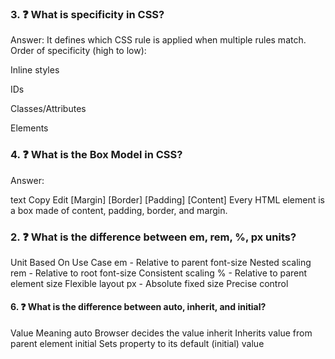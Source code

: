 ### 3. ❓ What is specificity in CSS?
Answer:
It defines which CSS rule is applied when multiple rules match.
Order of specificity (high to low):

Inline styles

IDs

Classes/Attributes

Elements

### 4. ❓ What is the Box Model in CSS?
Answer:

text
Copy
Edit
[Margin]
  [Border]
    [Padding]
      [Content]
      Every HTML element is a box made of content, padding, border, and margin.


### 2. ❓ What is the difference between em, rem, %, px units?
Unit	Based On	            Use Case
em	- Relative to parent font-size	    Nested scaling
rem	- Relative to root font-size	        Consistent scaling
%	- Relative to parent element size	    Flexible layout
px	- Absolute fixed size	                Precise control


#### 6. ❓ What is the difference between auto, inherit, and initial?
Value	Meaning
auto	Browser decides the value
inherit	Inherits value from parent element
initial	Sets property to its default (initial) value